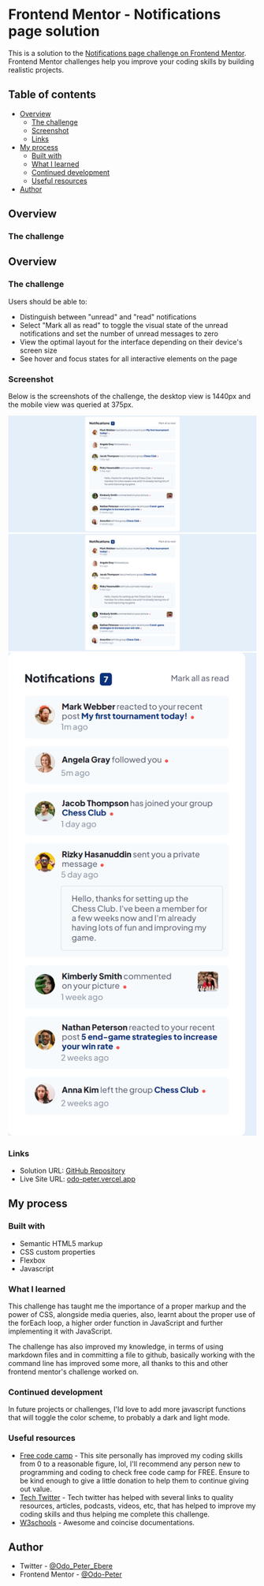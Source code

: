 # Frontend Mentor - Notifications page solution

This is a solution to the [Notifications page challenge on Frontend Mentor](https://www.frontendmentor.io/challenges/notifications-page-DqK5QAmKbC). Frontend Mentor challenges help you improve your coding skills by building realistic projects.

## Table of contents

- [Overview](#overview)
  - [The challenge](#the-challenge)
  - [Screenshot](#screenshot)
  - [Links](#links)
- [My process](#my-process)
  - [Built with](#built-with)
  - [What I learned](#what-i-learned)
  - [Continued development](#continued-development)
  - [Useful resources](#useful-resources)
- [Author](#author)

## Overview

### The challenge

## Overview

### The challenge

Users should be able to:

- Distinguish between "unread" and "read" notifications
- Select "Mark all as read" to toggle the visual state of the unread notifications and set the number of unread messages to zero
- View the optimal layout for the interface depending on their device's screen size
- See hover and focus states for all interactive elements on the page

### Screenshot

Below is the screenshots of the challenge, the desktop view is 1440px and the mobile view was queried at 375px.

![](./img/desktop.png)
![](./img/desktopActive.png)
![](./img/mobile.png)

### Links

- Solution URL: [GitHub Repository](https://github.com/Odo-Peter/notification-page)
- Live Site URL: [odo-peter.vercel.app](https://vercel.com/odo-peter/)

## My process

### Built with

- Semantic HTML5 markup
- CSS custom properties
- Flexbox
- Javascript

### What I learned

This challenge has taught me the importance of a proper markup and the power of CSS, alongside media queries, also, learnt about the proper use of the forEach loop, a higher order function in JavaScript and further implementing it with JavaScript.

The challenge has also improved my knowledge, in terms of using markdown files and in committing a file to github, basically working with the command line has improved some more, all thanks to this and other frontend mentor's challenge worked on.

### Continued development

In future projects or challenges, I'ld love to add more javascript functions that will toggle the color scheme, to probably a dark and light mode.

### Useful resources

- [Free code camp](https://www.freecodecamp.org) - This site personally has improved my coding skills from 0 to a reasonable figure, lol, I'll recommend any person new to programming and coding to check free code camp for FREE. Ensure to be kind enough to give a little donation to help them to continue giving out value.
- [Tech Twitter](https://www.twitter.com) - Tech twitter has helped with several links to quality resources, articles, podcasts, videos, etc, that has helped to improve my coding skills and thus helping me complete this challenge.
- [W3schools](https://www.w3schools.com) - Awesome and coincise documentations.

## Author

- Twitter - [@Odo_Peter_Ebere](https://www.twitter.com/iCode_X)
- Frontend Mentor - [@Odo-Peter](https://www.frontendmentor.io/profile/Odo-Peter)
